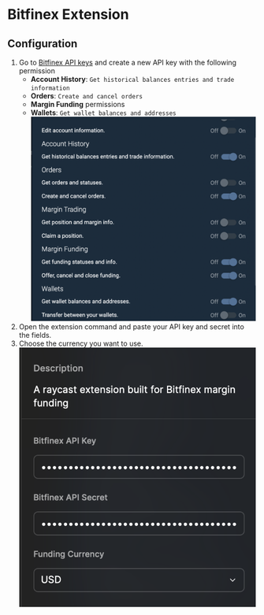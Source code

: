 # Bitfinex Extension

## Configuration

1. Go to [Bitfinex API keys](https://setting.bitfinex.com/api#my-keys) and create a new API key with the following permission
   - **Account History**: `Get historical balances entries and trade information`
   - **Orders**: `Create and cancel orders`
   - **Margin Funding** permissions
   - **Wallets**: `Get wallet balances and addresses`
    ![API Permission](media/api_permission.png)
2. Open the extension command and paste your API key and secret into the fields.
3. Choose the currency you want to use.
   ![Extension Preference](media/preference.png)
